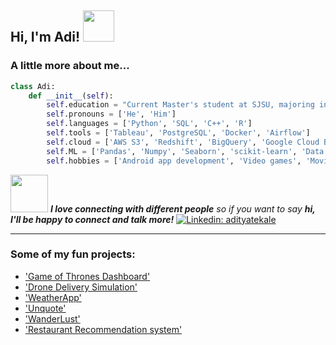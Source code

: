 <h2> Hi, I'm Adi! <img src="https://img.wattpad.com/3f145f8fe815af306eaddb3f0b6c06ef9d9b208d/68747470733a2f2f73332e616d617a6f6e6177732e636f6d2f776174747061642d6d656469612d736572766963652f53746f7279496d6167652f4e44504835794a5a5850597538513d3d2d3839353032313031392e313631336435356563643463643232313633303733323336383539302e676966" width="50"></h2>


### A little more about me...  

```python
class Adi:
    def __init__(self):
        self.education = "Current Master's student at SJSU, majoring in Data Analytics. Graduated from the University of Minnesota with a Bachelor's in Computer Science."
        self.pronouns = ['He', 'Him']
        self.languages = ['Python', 'SQL', 'C++', 'R']
        self.tools = ['Tableau', 'PostgreSQL', 'Docker', 'Airflow']
        self.cloud = ['AWS S3', 'Redshift', 'BigQuery', 'Google Cloud Buckets', 'Snowflake']
        self.ML = ['Pandas', 'Numpy', 'Seaborn', 'scikit-learn', 'Data Analysis', 'Data Science']
        self.hobbies = ['Android app development', 'Video games', 'Movies/TV shows']
```

<img src="https://media.giphy.com/media/LnQjpWaON8nhr21vNW/giphy.gif" width="60"> <em><b>I love connecting with different people</b> so if you want to say <b>hi, I'll be happy to connect and talk more!</b></em> [![Linkedin: adityatekale](https://img.shields.io/badge/-adityatekale-blue?style=flat-square&logo=Linkedin&logoColor=white&link=https://www.linkedin.com/in/aditya-tekale/)](https://www.linkedin.com/in/aditya-tekale/)

---

### Some of my fun projects:
 - ['Game of Thrones Dashboard'](https://public.tableau.com/app/profile/aditya.tekale/viz/GOT_15985010604520/GOToveralldeathsdata) 
 - ['Drone Delivery Simulation'](https://github.com/aditya-tekale-99/Drone-Delivery-Simulation) 
 - ['WeatherApp'](https://github.com/aditya-tekale-99/Android/tree/main/WeatherApp) 
 - ['Unquote'](https://github.com/aditya-tekale-99/Android/tree/main/Unquote) 
 - ['WanderLust'](https://github.com/aditya-tekale-99/HTML-CSS-JavaScript-Projects/tree/main/Wanderlust) 
 - ['Restaurant Recommendation system'](https://github.com/aditya-tekale-99/Python/tree/main/Restaurant%20Recommendation%20System) 
